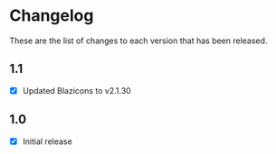 # Changelog
These are the list of changes to each version that has been released.

## 1.1
- [x] Updated Blazicons to v2.1.30

## 1.0
- [x] Initial release